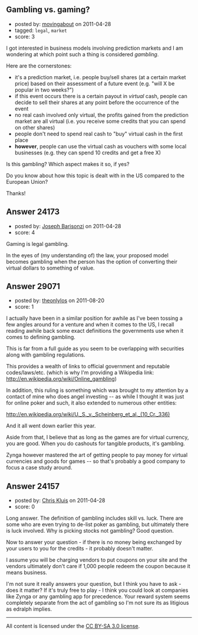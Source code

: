 ## Gambling vs. gaming?

- posted by: [movingabout](https://stackexchange.com/users/-1/10074-movingabout) on 2011-04-28
- tagged: `legal`, `market`
- score: 3

I got interested in business models involving prediction markets and I am wondering at which point such a thing is considered *gambling*.

Here are the cornerstones:

- it's a prediction market, i.e. people buy/sell shares (at a certain market price) based on their assessment of a future event (e.g. "will X be popular in two weeks?")
- if this event occurs there is a certain payout in *virtual* cash, people can decide to sell their shares at any point before the occurrence of the event
- no real cash involved only virtual, the profits gained from the prediction market are all virtual (i.e. you receive some credits that you can spend on other shares)
- people don't need to spend real cash to "buy" virtual cash in the first place
- **however**, people can use the virtual cash as vouchers with some local businesses (e.g. they can spend 10 credits and get a free X)

Is this gambling? Which aspect makes it so, if yes?

Do you know about how this topic is dealt with in the US compared to the European Union?


Thanks!


## Answer 24173

- posted by: [Joseph Barisonzi](https://stackexchange.com/users/-1/8791-joseph-barisonzi) on 2011-04-28
- score: 4

Gaming is legal gambling.

In the eyes of (my understanding of) the law, your proposed model becomes gambling when the person has the option of converting their virtual dollars to something of value. 


## Answer 29071

- posted by: [theonlylos](https://stackexchange.com/users/-1/11985-theonlylos) on 2011-08-20
- score: 1

I actually have been in a similar position for awhile as I've been tossing a few angles around for a venture and when it comes to the US, I recall reading awhile back some exact definitions the governments use when it comes to defining gambling. 

This is far from a full guide as you seem to be overlapping with securities along with gambling regulations. 

This provides a wealth of links to official government and reputable codes/laws/etc. (which is why I'm providing a Wikipedia link:  http://en.wikipedia.org/wiki/Online_gambling)

In addition, this ruling is something which was brought to my attention by a contact of mine who does angel investing -- as while I thought it was just for online poker and such, it also extended to numerous other entities:

http://en.wikipedia.org/wiki/U._S._v._Scheinberg_et_al._(10_Cr._336)

And it all  went down earlier this year.

Aside from that, I believe that as long as the games are for virtual currency, you are good. When you do cashouts for tangible products, it's gambling.

Zynga however mastered the art of getting people to pay money for virtual currencies and goods for games -- so that's probably a good company to focus a case study around.





## Answer 24157

- posted by: [Chris Kluis](https://stackexchange.com/users/-1/9207-chris-kluis) on 2011-04-28
- score: 0

Long answer.  The definition of gambling includes skill vs. luck.  There are some who are even trying to de-list poker as gambling, but ultimately there is luck involved.  Why is picking stocks not gambling?  Good question.

Now to answer your question - if there is no money being exchanged by your users to you for the credits - it probably doesn't matter. 

I assume you will be charging vendors to put coupons on your site and the vendors ultimately don't care if 1,000 people redeem the coupon because it means business.

I'm not sure it really answers your question, but I think you have to ask - does it matter?  If it's truly free to play - I think you could look at companies like Zynga or any gambling app for precedence.  Your reward system seems completely separate from the act of gambling so I'm not sure its as litigious as edralph implies.



---

All content is licensed under the [CC BY-SA 3.0 license](https://creativecommons.org/licenses/by-sa/3.0/).

